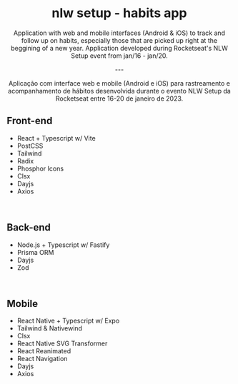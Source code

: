 <div align="center">
<h1>nlw setup - habits app</h1>
</div>
<div align="center"> 
<p>
Application with web and mobile interfaces (Android & iOS) to track and follow up on habits, especially those that are picked up right at the beggining of a new year. Application developed during Rocketseat's NLW Setup event from jan/16 - jan/20.
</p>
---
<p>
Aplicação com interface web e mobile (Android e iOS) para rastreamento e acompanhamento de hábitos desenvolvida durante o evento NLW Setup da Rocketseat entre 16-20 de janeiro de 2023.
</p>
</div>

<h2> Front-end</h2>

- React + Typescript w/ Vite
- PostCSS
- Tailwind
- Radix
- Phosphor Icons
- Clsx
- Dayjs
- Axios

<br />

<h2> Back-end </h2>

- Node.js + Typescript w/ Fastify
- Prisma ORM
- Dayjs
- Zod

<br />

<h2> Mobile </h2>

- React Native + Typescript w/ Expo
- Tailwind & Nativewind
- Clsx
- React Native SVG Transformer
- React Reanimated
- React Navigation
- Dayjs
- Axios

